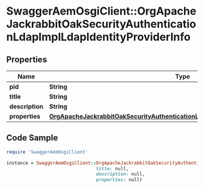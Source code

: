 # SwaggerAemOsgiClient::OrgApacheJackrabbitOakSecurityAuthenticationLdapImplLdapIdentityProviderInfo

## Properties

Name | Type | Description | Notes
------------ | ------------- | ------------- | -------------
**pid** | **String** |  | [optional] 
**title** | **String** |  | [optional] 
**description** | **String** |  | [optional] 
**properties** | [**OrgApacheJackrabbitOakSecurityAuthenticationLdapImplLdapIdentityProviderProperties**](OrgApacheJackrabbitOakSecurityAuthenticationLdapImplLdapIdentityProviderProperties.md) |  | [optional] 

## Code Sample

```ruby
require 'SwaggerAemOsgiClient'

instance = SwaggerAemOsgiClient::OrgApacheJackrabbitOakSecurityAuthenticationLdapImplLdapIdentityProviderInfo.new(pid: null,
                                 title: null,
                                 description: null,
                                 properties: null)
```


